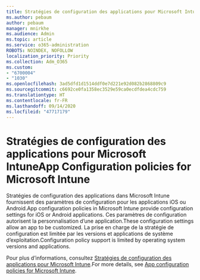 ```yaml
---
title: Stratégies de configuration des applications pour Microsoft Intune
ms.author: pebaum
author: pebaum
manager: mnirkhe
ms.audience: Admin
ms.topic: article
ms.service: o365-administration
ROBOTS: NOINDEX, NOFOLLOW
localization_priority: Priority
ms.collection: Adm_O365
ms.custom:
- "6700004"
- "1030"
ms.openlocfilehash: 3ad5dfd1d1514ddf0e7d221e92d082b2868809c9
ms.sourcegitcommit: c6692ce0fa1358ec3529e59ca0ecdfdea4cdc759
ms.translationtype: HT
ms.contentlocale: fr-FR
ms.lasthandoff: 09/14/2020
ms.locfileid: "47717179"
---
```

# <a name="app-configuration-policies-for-microsoft-intune"></a><span data-ttu-id="b12fd-102">Stratégies de configuration des applications pour Microsoft Intune</span><span class="sxs-lookup"><span data-stu-id="b12fd-102">App Configuration policies for Microsoft Intune</span></span>

<span data-ttu-id="b12fd-103">Stratégies de configuration des applications dans Microsoft Intune fournissent des paramètres de configuration pour les applications iOS ou Android.</span><span class="sxs-lookup"><span data-stu-id="b12fd-103">App configuration policies in Microsoft Intune provide configuration settings for iOS or Android applications.</span></span> <span data-ttu-id="b12fd-104">Ces paramètres de configuration autorisent la personnalisation d’une application.</span><span class="sxs-lookup"><span data-stu-id="b12fd-104">These configuration settings allow an app to be customized.</span></span> <span data-ttu-id="b12fd-105">La prise en charge de la stratégie de configuration est limitée par les versions et applications de système d’exploitation.</span><span class="sxs-lookup"><span data-stu-id="b12fd-105">Configuration policy support is limited by operating system versions and applications.</span></span>

<span data-ttu-id="b12fd-106">Pour plus d’informations, consultez [Stratégies de configuration des applications pour Microsoft Intune](https://docs.microsoft.com/intune/app-configuration-policies-overview).</span><span class="sxs-lookup"><span data-stu-id="b12fd-106">For more details, see [App configuration policies for Microsoft Intune](https://docs.microsoft.com/intune/app-configuration-policies-overview).</span></span>